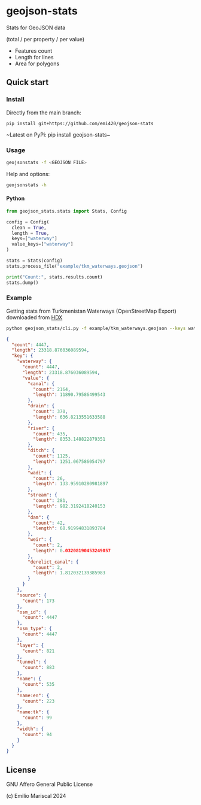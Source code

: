 # geojson-stats

Stats for GeoJSON data 

(total / per property / per value)

- Features count
- Length for lines 
- Area for polygons

## Quick start

### Install

Directly from the main branch:

`pip install git+https://github.com/emi420/geojson-stats`

~Latest on PyPi: pip install geojson-stats~

### Usage

```bash
geojsonstats -f <GEOJSON FILE>
```

Help and options:

```bash
geojsonstats -h
```

#### Python

```py
from geojson_stats.stats import Stats, Config

config = Config(
  clean = True,
  length = True,
  keys=["waterway"]
  value_keys=["waterway"]
)

stats = Stats(config)
stats.process_file("example/tkm_waterways.geojson")

print("Count:", stats.results.count)
stats.dump()
```

### Example

Getting stats from Turkmenistan Waterways (OpenStreetMap Export)
downloaded from [HDX](https://data.humdata.org/dataset/hotosm_tkm_waterways)

```bash
python geojson_stats/cli.py -f example/tkm_waterways.geojson --keys waterway --value-keys waterway --length --verbose
```

```json
{
  "count": 4447,
  "length": 23318.876036089594,
  "key": {
    "waterway": {
      "count": 4447,
      "length": 23318.876036089594,
      "value": {
        "canal": {
          "count": 2164,
          "length": 11890.79586499543
        },
        "drain": {
          "count": 370,
          "length": 636.8213551633588
        },
        "river": {
          "count": 435,
          "length": 8353.148822879351
        },
        "ditch": {
          "count": 1125,
          "length": 1251.067586054797
        },
        "wadi": {
          "count": 26,
          "length": 133.95910280981897
        },
        "stream": {
          "count": 281,
          "length": 982.3192418240153
        },
        "dam": {
          "count": 42,
          "length": 68.91994831893784
        },
        "weir": {
          "count": 2,
          "length": 0.03208190453249057
        },
        "derelict_canal": {
          "count": 2,
          "length": 1.812032139385983
        }
      }
    },
    "source": {
      "count": 173
    },
    "osm_id": {
      "count": 4447
    },
    "osm_type": {
      "count": 4447
    },
    "layer": {
      "count": 821
    },
    "tunnel": {
      "count": 883
    },
    "name": {
      "count": 535
    },
    "name:en": {
      "count": 223
    },
    "name:tk": {
      "count": 99
    },
    "width": {
      "count": 94
    }
  }
}
```

## License

GNU Affero General Public License

(c) Emilio Mariscal 2024
